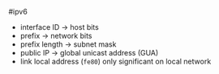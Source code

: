 #ipv6 
- interface ID -> host bits
- prefix -> network bits
- prefix length -> subnet mask
- public IP -> global unicast address (GUA)
- link local address (`fe80`) only significant on local network